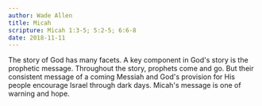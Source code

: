 ```yaml
---
author: Wade Allen
title: Micah
scripture: Micah 1:3-5; 5:2-5; 6:6-8
date: 2018-11-11
---
```


The story of God has many facets. A key component in God's story is the prophetic message. Throughout the story, prophets come and go. But their consistent message of a coming Messiah and God's provision for His people encourage Israel through dark days. Micah's message is one of warning and hope.
